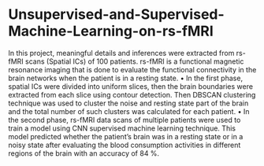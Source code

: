 # Unsupervised-and-Supervised-Machine-Learning-on-rs-fMRI

In this project, meaningful details and inferences were extracted from rs-fMRI scans (Spatial ICs) of 100 patients. rs-fMRI is a functional magnetic resonance imaging that is done to evaluate the functional connectivity in the brain networks when the patient is in a resting state.
• In the first phase, spatial ICs were divided into uniform slices, then the brain boundaries were extracted from each slice using contour detection. Then DBSCAN clustering technique was used to cluster the noise and resting state part of the brain and the total number of such clusters was calculated for each patient.
• In the second phase, rs-fMRI data scans of multiple patients were used to train a model using CNN supervised machine learning technique. This model predicted whether the patient’s brain was in a resting state or in a noisy state after evaluating the blood consumption activities in different regions of the brain with an accuracy of 84 %.
